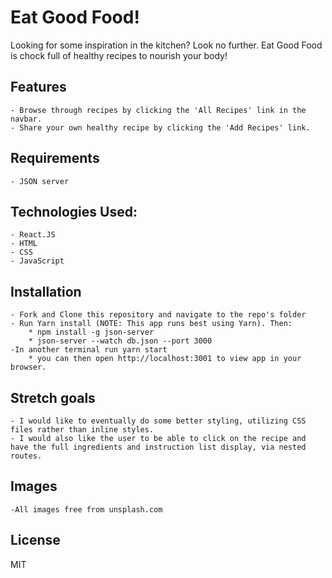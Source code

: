 # Eat Good Food!

Looking for some inspiration in the kitchen? Look no further. Eat Good Food is chock full of healthy recipes to nourish your body!

## Features

    - Browse through recipes by clicking the 'All Recipes' link in the navbar.
    - Share your own healthy recipe by clicking the 'Add Recipes' link.

## Requirements

    - JSON server

## Technologies Used:
    - React.JS
    - HTML
    - CSS
    - JavaScript



## Installation

    - Fork and Clone this repository and navigate to the repo's folder
    - Run Yarn install (NOTE: This app runs best using Yarn). Then:
        * npm install -g json-server
        * json-server --watch db.json --port 3000
    -In another terminal run yarn start
        * you can then open http://localhost:3001 to view app in your browser.

## Stretch goals

    - I would like to eventually do some better styling, utilizing CSS files rather than inline styles. 
    - I would also like the user to be able to click on the recipe and have the full ingredients and instruction list display, via nested routes.

## Images

    -All images free from unsplash.com

## License

MIT
